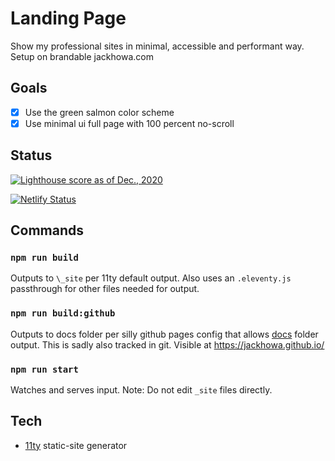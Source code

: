 # Landing Page

Show my professional sites in minimal, accessible and performant way.
Setup on brandable jackhowa.com

## Goals

- [x] Use the green salmon color scheme
- [x] Use minimal ui full page with 100 percent no-scroll

## Status

[![Lighthouse score as of Dec., 2020](https://badgen.net/badge/lighthouse/100/green/)](https://developers.google.com/speed/pagespeed/insights/?url=https%3A%2F%2Fjackhowa.com)

[![Netlify Status](https://api.netlify.com/api/v1/badges/ed87f432-66fe-471f-b950-e9d83e870585/deploy-status)](https://app.netlify.com/sites/jovial-meninsky-64afb0/deploys)

## Commands

### `npm run build`

Outputs to `\_site` per 11ty default output. Also uses an `.eleventy.js` passthrough for other files needed for output.

### `npm run build:github`

Outputs to docs folder per silly github pages config that allows [docs](https://docs.github.com/en/github/working-with-github-pages/configuring-a-publishing-source-for-your-github-pages-site) folder output. This is sadly also tracked in git. Visible at https://jackhowa.github.io/

### `npm run start`

Watches and serves input. Note: Do not edit `_site` files directly.

## Tech

- [11ty](https://www.11ty.dev/) static-site generator
